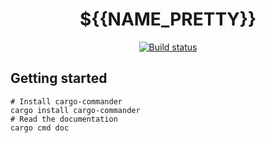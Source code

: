 <div align="center">

# ${{NAME_PRETTY}}

[![Build status](https://img.shields.io/github/workflow/status/${{OWNER}}/${{NAME}}/Tests/main)](https://github.com/${{OWNER}}/${{NAME}}/actions)

</div>

## Getting started

```shell
# Install cargo-commander
cargo install cargo-commander
# Read the documentation
cargo cmd doc
```

